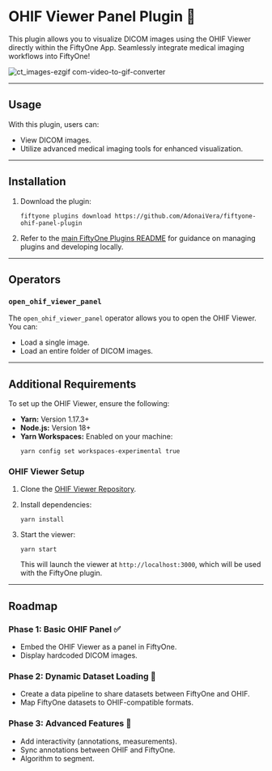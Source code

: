 # OHIF Viewer Panel Plugin 🎒

This plugin allows you to visualize DICOM images using the OHIF Viewer directly within the FiftyOne App. Seamlessly integrate medical imaging workflows into FiftyOne!

![ct_images-ezgif com-video-to-gif-converter](https://github.com/user-attachments/assets/6b73d010-81af-4ef3-bd2d-eea3b07cc143)

---

## Usage

With this plugin, users can:
- View DICOM images.
- Utilize advanced medical imaging tools for enhanced visualization.

---

## Installation

1. Download the plugin:
   ```shell
   fiftyone plugins download https://github.com/AdonaiVera/fiftyone-ohif-panel-plugin
   ```

2. Refer to the [main FiftyOne Plugins README](https://github.com/voxel51/fiftyone-plugins) for guidance on managing plugins and developing locally.

---

## Operators

### `open_ohif_viewer_panel`

The `open_ohif_viewer_panel` operator allows you to open the OHIF Viewer. You can:
- Load a single image.
- Load an entire folder of DICOM images.

---

## Additional Requirements

To set up the OHIF Viewer, ensure the following:

- **Yarn:** Version 1.17.3+
- **Node.js:** Version 18+
- **Yarn Workspaces:** Enabled on your machine:
  ```shell
  yarn config set workspaces-experimental true
  ```

### OHIF Viewer Setup

1. Clone the [OHIF Viewer Repository](https://github.com/OHIF/Viewers).

2. Install dependencies:
   ```shell
   yarn install
   ```

3. Start the viewer:
   ```shell
   yarn start
   ```

   This will launch the viewer at `http://localhost:3000`, which will be used with the FiftyOne plugin.

---

## Roadmap 

### Phase 1: Basic OHIF Panel ✅ 
- Embed the OHIF Viewer as a panel in FiftyOne.
- Display hardcoded DICOM images.

### Phase 2: Dynamic Dataset Loading  🔧
- Create a data pipeline to share datasets between FiftyOne and OHIF.
- Map FiftyOne datasets to OHIF-compatible formats.

### Phase 3: Advanced Features 🔧
- Add interactivity (annotations, measurements).
- Sync annotations between OHIF and FiftyOne.
- Algorithm to segment.
